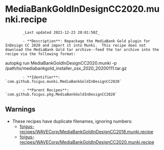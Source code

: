 # MediaBankGoldInDesignCC2020.munki.recipe

            _Last updated 2021-12-23 20:01:50Z_

            - **Description**: Repackage the MediaBank Gold plugin for InDesign CC 2020 and import it into Munki.  This recipe does not download the MediaBank Gold tar archive--feed the tar archive into the recipe via the following format:

autopkg run MediaBankGoldInDesignCC2020.munki -p /path/to/mediabankgold_installer_osx_2020_20200111.tar.gz

            - **Identifier**: `com.github.foigus.munki.MediaBankGoldInDesignCC2020`

            - **Parent Recipes**: `com.github.foigus.pkg.MediaBankGoldInDesignCC2020`


## Warnings

- These recipes have duplicate filenames, ignoring numbers:
    - [foigus-recipes/WAVECorp/MediaBankGoldInDesignCC2018.munki.recipe](/autopkg-dupe-tracker/foigus-recipes/WAVECorp/MediaBankGoldInDesignCC2018.munki.recipe)
    - [foigus-recipes/WAVECorp/MediaBankGoldInDesignCC2020.munki.recipe](/autopkg-dupe-tracker/foigus-recipes/WAVECorp/MediaBankGoldInDesignCC2020.munki.recipe)
